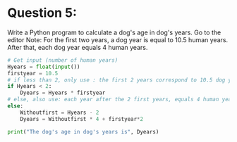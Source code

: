 
Question 5:
================
Write a Python program to calculate a dog's age in dog's years. Go to the editor
Note: For the first two years, a dog year is equal to 10.5 human years. After that, each dog year equals 4 human years.


```.py
# Get input (number of human years)
Hyears = float(input())
firstyear = 10.5
# if less than 2, only use : the first 2 years correspond to 10.5 dog years each
if Hyears < 2:
    Dyears = Hyears * firstyear
# else, also use: each year after the 2 first years, equals 4 human years.
else:
    Withoutfirst = Hyears - 2
    Dyears = Withoutfirst * 4 + firstyear*2

print("The dog's age in dog's years is", Dyears)
```
